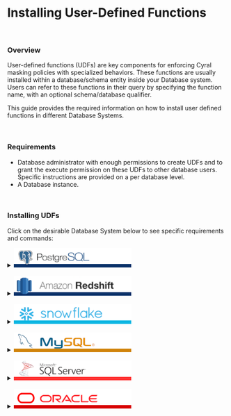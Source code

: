 # Installing User-Defined Functions


<br>

### Overview

User-defined functions (UDFs) are key components for enforcing Cyral masking policies with specialized behaviors. These functions are usually installed within a database/schema entity inside your Database system. Users can refer to these functions in their query by specifying the function name, with an optional schema/database qualifier. 

This guide provides the required information on how to install user defined functions in different Database Systems.


<br>

### Requirements

* Database administrator with enough permissions to create UDFs and to grant the execute permission on these UDFs to other database users. Specific instructions are provided on a per database level.
* A Database instance.

<br>

### Installing UDFs

Click on the desirable Database System below to see specific requirements and commands:

<details>
  <summary>
    <picture><img src="./.github/imgs/databases/postgresql-name.png" alt="PostgreSQL" height="45"></picture>
  </summary>



  #### Required permissions for installing UDFs
  The database user used to install the UDFs needs the following privileges:
  * `CREATE SCHEMA` on the target database.
    * [Command reference.](https://www.postgresql.org/docs/current/sql-createschema.html)
  * `GRANT`, to allow grant usage to different users. 
    * [Command reference.](https://www.postgresql.org/docs/current/sql-grant.html)

  #### Install commands

  1. **Connect to the database using your client application of choice, e.g. `psql`:**
```
psql -h ${SIDECAR_ENDPOINT} -p 5432 -d ${DATABASE_NAME} -U ${USER_NAME}

psql (14.5, server 14.7)
SSL connection (protocol: TLSv1.2, cipher: ECDHE-RSA-AES256-GCM-SHA384, bits: 256, compression: off)
Type "help" for help.

finance=> 
```
`finance` is the name of our database entity inside this PostgreSQL instance. <br>

  2. **Optionally, create a new schema for storing all your user-defined functions:**
```
finance=> create schema if not exists cyral;
CREATE SCHEMA
```
`cyral` is the name for the new schema we created. It could be any other name of your choice.
It's not mandatory to create a new schema. However, it is recommended to have a dedicated schema for organizing all of your functions, as it facilitates when writing Cyral Policies that refer to them.

  3. **Create the user defined function for transforming the desirable data:**
```SQL
CREATE OR REPLACE FUNCTION cyral.mask_string(input_string text)
RETURNS text AS
$$
DECLARE
    masked_string text := '';
    i integer := 1;
BEGIN
    -- Iterate through each character of the input string and replace with '*'
    WHILE i <= length(input_string) LOOP
        masked_string := masked_string || '*';
        i := i + 1;
    END LOOP;
    
    -- Return the masked string
    RETURN masked_string;
END;
$$
LANGUAGE PLPGSQL;
```
Above we have a simplistic UDF example that receives a column entry of type `text` and returns another `text` value with all characters of the input columns replaced by `*`. 

To install it, you can save it to a file, for example `mask_string.sql`, and run the following command:
`psql -h ${SIDECAR_HOST} -p 5432 -d ${DATABASE} -U ${USER} -f ./mask_string.sql`
The expected output from the server is: 
`CREATE FUNCTION`


  4. **Grant execute permissions for all users on this function:**
```SQL
GRANT EXECUTE ON FUNCTION cyral.mask_string(text) TO PUBLIC;
```
On **PostgreSQL**, we can grant permissions to everyone by granting the desired priviledge to the `PUBLIC` role.

  5. **Test the UDF with the same and different users:**
```SQL
# Retrieving data without masking
finance=> SELECT name from CompBandTable LIMIT 3;
  name   
---------
 James
 Sophie
 Sylvester
(3 rows)

# Retrieving data masked with the newly installed UDF
finance=> SELECT cyral.mask_string(name) from CompBandTable LIMIT 3;
 mask_string 
-------------
 *****
 ******
 *********
(3 rows)

```

  #### Notes


  * PostgreSQL does not easily allow cross-database references. As a result, user-defined functions **must be individually installed** in each database where you want to use them.



  ---
</details>
<br>




<details>
  <summary>
     <picture><img src="./.github/imgs/databases/redshift-name.png" alt="Redshift" height="45"></picture>
  </summary>

```
    TODO
```

  ---
</details>
<br>



<details>
  <summary>
     <picture><img src="./.github/imgs/databases/snowflake-name.png" alt="Snowflake" height="45"></picture>
  </summary>


```
    TODO
```

  ---
</details>
<br>



<details>
  <summary>
     <picture><img src="./.github/imgs/databases/mysql-name.png" alt="MySQL" height="45"></picture>
  </summary>


```
    TODO
```

  ---
</details>
<br>




<details>
  <summary>
     <picture><img src="./.github/imgs/databases/sqlserver-name.png" alt="SQL Server" height="45"></picture>
  </summary>


```
    TODO
```

  ---
</details>
<br>


<details>
  <summary>
     <picture><img src="./.github/imgs/databases/oracle-name.png" alt="Oracle" height="45"></picture>
  </summary>


```
    TODO
```

  ---
</details>
<br>
